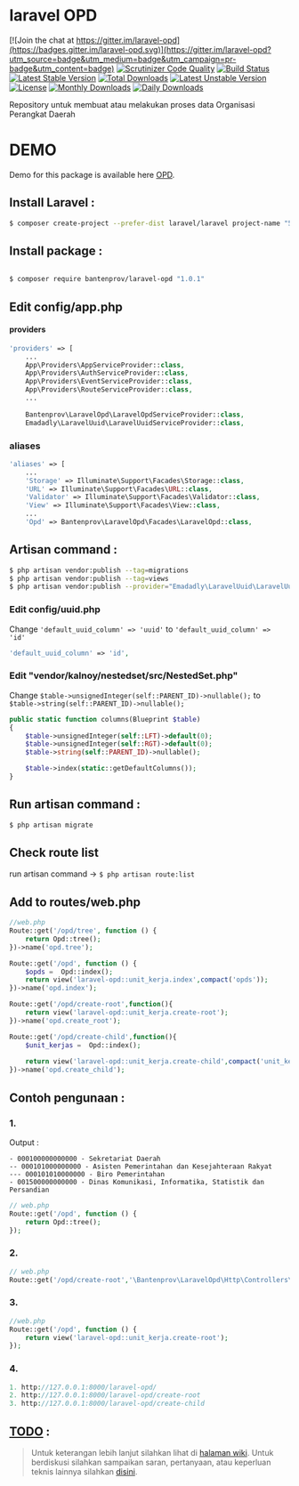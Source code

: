 # laravel OPD

[![Join the chat at https://gitter.im/laravel-opd](https://badges.gitter.im/laravel-opd.svg)](https://gitter.im/laravel-opd?utm_source=badge&utm_medium=badge&utm_campaign=pr-badge&utm_content=badge)
[![Scrutinizer Code Quality](https://scrutinizer-ci.com/g/bantenprov/rasio-grup-kesenian/badges/quality-score.png?b=master)](https://scrutinizer-ci.com/g/bantenprov/rasio-grup-kesenian/?branch=master)
[![Build Status](https://scrutinizer-ci.com/g/bantenprov/rasio-grup-kesenian/badges/build.png?b=master)](https://scrutinizer-ci.com/g/bantenprov/rasio-grup-kesenian/build-status/master)
[![Latest Stable Version](https://poser.pugx.org/bantenprov/rasio-grup-kesenian/v/stable)](https://packagist.org/packages/bantenprov/rasio-grup-kesenian)
[![Total Downloads](https://poser.pugx.org/bantenprov/rasio-grup-kesenian/downloads)](https://packagist.org/packages/bantenprov/rasio-grup-kesenian)
[![Latest Unstable Version](https://poser.pugx.org/bantenprov/rasio-grup-kesenian/v/unstable)](https://packagist.org/packages/bantenprov/rasio-grup-kesenian)
[![License](https://poser.pugx.org/bantenprov/rasio-grup-kesenian/license)](https://packagist.org/packages/bantenprov/rasio-grup-kesenian)
[![Monthly Downloads](https://poser.pugx.org/bantenprov/rasio-grup-kesenian/d/monthly)](https://packagist.org/packages/bantenprov/rasio-grup-kesenian)
[![Daily Downloads](https://poser.pugx.org/bantenprov/rasio-grup-kesenian/d/daily)](https://packagist.org/packages/bantenprov/rasio-grup-kesenian)

Repository untuk membuat atau melakukan proses data Organisasi Perangkat Daerah

# DEMO
Demo for this package is available here [OPD](http://opd-01.dev.bantenprov.go.id/laravel-opd).  
## Install Laravel :
```bash
$ composer create-project --prefer-dist laravel/laravel project-name "5.4.*"
```

## Install package :

```bash

$ composer require bantenprov/laravel-opd "1.0.1"

```

## Edit config/app.php
#### providers

```php
'providers' => [
    ...
    App\Providers\AppServiceProvider::class,
    App\Providers\AuthServiceProvider::class,
    App\Providers\EventServiceProvider::class,
    App\Providers\RouteServiceProvider::class,
    ...
    
    Bantenprov\LaravelOpd\LaravelOpdServiceProvider::class,
    Emadadly\LaravelUuid\LaravelUuidServiceProvider::class,
```

### aliases
```php
'aliases' => [
    ...
    'Storage' => Illuminate\Support\Facades\Storage::class,
    'URL' => Illuminate\Support\Facades\URL::class,
    'Validator' => Illuminate\Support\Facades\Validator::class,
    'View' => Illuminate\Support\Facades\View::class,
    ...
    'Opd' => Bantenprov\LaravelOpd\Facades\LaravelOpd::class,
```

## Artisan command :

```bash
$ php artisan vendor:publish --tag=migrations
$ php artisan vendor:publish --tag=views
$ php artisan vendor:publish --provider="Emadadly\LaravelUuid\LaravelUuidServiceProvider"
```

### Edit config/uuid.php
Change `'default_uuid_column' => 'uuid'` to `'default_uuid_column' => 'id'`
```php
'default_uuid_column' => 'id',
```

### Edit "vendor/kalnoy/nestedset/src/NestedSet.php"
Change `$table->unsignedInteger(self::PARENT_ID)->nullable();` to `$table->string(self::PARENT_ID)->nullable();`
```php
public static function columns(Blueprint $table)
{
    $table->unsignedInteger(self::LFT)->default(0);
    $table->unsignedInteger(self::RGT)->default(0);
    $table->string(self::PARENT_ID)->nullable();

    $table->index(static::getDefaultColumns());
}
```

## Run artisan command :

```bash
$ php artisan migrate
```

## Check route list
run artisan command -> `$ php artisan route:list`

## Add to routes/web.php
```php
//web.php
Route::get('/opd/tree', function () {
    return Opd::tree();
})->name('opd.tree');

Route::get('/opd', function () {
    $opds =  Opd::index();
    return view('laravel-opd::unit_kerja.index',compact('opds'));
})->name('opd.index');

Route::get('/opd/create-root',function(){
    return view('laravel-opd::unit_kerja.create-root');
})->name('opd.create_root');

Route::get('/opd/create-child',function(){
    $unit_kerjas =  Opd::index();
  
    return view('laravel-opd::unit_kerja.create-child',compact('unit_kerjas'));
})->name('opd.create_child');
```
## Contoh pengunaan :

### 1.
Output :
```plain
- 000100000000000 - Sekretariat Daerah
-- 000101000000000 - Asisten Pemerintahan dan Kesejahteraan Rakyat
--- 000101010000000 - Biro Pemerintahan
- 001500000000000 - Dinas Komunikasi, Informatika, Statistik dan Persandian
```

```php
// web.php
Route::get('/opd', function () {
    return Opd::tree();
});
```

### 2. 
```php
// web.php
Route::get('/opd/create-root','\Bantenprov\LaravelOpd\Http\Controllers\LaravelOpdController@createRoot')->name('createRoot');
```
### 3. 
```php
//web.php
Route::get('/opd', function () {
    return view('laravel-opd::unit_kerja.create-root');
});
```

### 4. 
```php
1. http://127.0.0.1:8000/laravel-opd/
2. http://127.0.0.1:8000/laravel-opd/create-root
3. http://127.0.0.1:8000/laravel-opd/create-child
```

## [TODO](https://github.com/bantenprov/laravel-opd/blob/1.0/TODO.md) : 

> Untuk keterangan lebih lanjut silahkan lihat di [halaman wiki](https://github.com/bantenprov/laravel-opd/blob/1.0/TODO.md). 
> Untuk berdiskusi silahkan sampaikan saran, pertanyaan, atau keperluan teknis lainnya silahkan [disini](https://github.com/bantenprov/laravel-opd/wiki).
